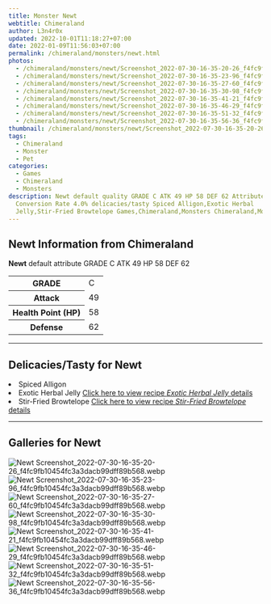 ```yaml
---
title: Monster Newt
webtitle: Chimeraland
author: L3n4r0x
updated: 2022-10-01T11:18:27+07:00
date: 2022-01-09T11:56:03+07:00
permalink: /chimeraland/monsters/newt.html
photos:
  - /chimeraland/monsters/newt/Screenshot_2022-07-30-16-35-20-26_f4fc9fb10454fc3a3dacb99dff89b568.webp
  - /chimeraland/monsters/newt/Screenshot_2022-07-30-16-35-23-96_f4fc9fb10454fc3a3dacb99dff89b568.webp
  - /chimeraland/monsters/newt/Screenshot_2022-07-30-16-35-27-60_f4fc9fb10454fc3a3dacb99dff89b568.webp
  - /chimeraland/monsters/newt/Screenshot_2022-07-30-16-35-30-98_f4fc9fb10454fc3a3dacb99dff89b568.webp
  - /chimeraland/monsters/newt/Screenshot_2022-07-30-16-35-41-21_f4fc9fb10454fc3a3dacb99dff89b568.webp
  - /chimeraland/monsters/newt/Screenshot_2022-07-30-16-35-46-29_f4fc9fb10454fc3a3dacb99dff89b568.webp
  - /chimeraland/monsters/newt/Screenshot_2022-07-30-16-35-51-32_f4fc9fb10454fc3a3dacb99dff89b568.webp
  - /chimeraland/monsters/newt/Screenshot_2022-07-30-16-35-56-36_f4fc9fb10454fc3a3dacb99dff89b568.webp
thumbnail: /chimeraland/monsters/newt/Screenshot_2022-07-30-16-35-20-26_f4fc9fb10454fc3a3dacb99dff89b568.webp
tags:
  - Chimeraland
  - Monster
  - Pet
categories:
  - Games
  - Chimeraland
  - Monsters
description: Newt default quality GRADE C ATK 49 HP 58 DEF 62 Attributes
  Conversion Rate 4.0% delicacies/tasty Spiced Alligon,Exotic Herbal
  Jelly,Stir-Fried Browtelope Games,Chimeraland,Monsters Chimeraland,Monster,Pet
---
```


<section id="bootstrap-wrapper"><link rel="stylesheet" href="https://cdn.statically.io/gh/dimaslanjaka/Web-Manajemen/40ac3225/css/bootstrap-4.5-wrapper.css"/><h2>Newt Information from Chimeraland</h2><p><b>Newt</b> default attribute GRADE C ATK 49 HP 58 DEF 62<table><tr><th>GRADE</th><td>C</td></tr><tr><th>Attack</th><td>49</td></tr><tr><th>Health Point (HP)</th><td>58</td></tr><tr><th>Defense</th><td>62</td></tr></table></p><hr/><h2>Delicacies/Tasty for Newt</h2><li class="d-flex justify-content-between">Spiced Alligon </li><li class="d-flex justify-content-between">Exotic Herbal Jelly <a href="/chimeraland/recipes/exotic-herbal-jelly.html">Click here to view recipe <i>Exotic Herbal Jelly</i> details</a></li><li class="d-flex justify-content-between">Stir-Fried Browtelope <a href="/chimeraland/recipes/stir-fried-browtelope.html">Click here to view recipe <i>Stir-Fried Browtelope</i> details</a></li><hr/><div id="gallery"><h2>Galleries for Newt</h2><div class="row"><div class="col-lg-6 col-12"><img src="/chimeraland/monsters/newt/Screenshot_2022-07-30-16-35-20-26_f4fc9fb10454fc3a3dacb99dff89b568.webp" alt="Newt Screenshot_2022-07-30-16-35-20-26_f4fc9fb10454fc3a3dacb99dff89b568.webp"/></div><div class="col-lg-6 col-12"><img src="/chimeraland/monsters/newt/Screenshot_2022-07-30-16-35-23-96_f4fc9fb10454fc3a3dacb99dff89b568.webp" alt="Newt Screenshot_2022-07-30-16-35-23-96_f4fc9fb10454fc3a3dacb99dff89b568.webp"/></div><div class="col-lg-6 col-12"><img src="/chimeraland/monsters/newt/Screenshot_2022-07-30-16-35-27-60_f4fc9fb10454fc3a3dacb99dff89b568.webp" alt="Newt Screenshot_2022-07-30-16-35-27-60_f4fc9fb10454fc3a3dacb99dff89b568.webp"/></div><div class="col-lg-6 col-12"><img src="/chimeraland/monsters/newt/Screenshot_2022-07-30-16-35-30-98_f4fc9fb10454fc3a3dacb99dff89b568.webp" alt="Newt Screenshot_2022-07-30-16-35-30-98_f4fc9fb10454fc3a3dacb99dff89b568.webp"/></div><div class="col-lg-6 col-12"><img src="/chimeraland/monsters/newt/Screenshot_2022-07-30-16-35-41-21_f4fc9fb10454fc3a3dacb99dff89b568.webp" alt="Newt Screenshot_2022-07-30-16-35-41-21_f4fc9fb10454fc3a3dacb99dff89b568.webp"/></div><div class="col-lg-6 col-12"><img src="/chimeraland/monsters/newt/Screenshot_2022-07-30-16-35-46-29_f4fc9fb10454fc3a3dacb99dff89b568.webp" alt="Newt Screenshot_2022-07-30-16-35-46-29_f4fc9fb10454fc3a3dacb99dff89b568.webp"/></div><div class="col-lg-6 col-12"><img src="/chimeraland/monsters/newt/Screenshot_2022-07-30-16-35-51-32_f4fc9fb10454fc3a3dacb99dff89b568.webp" alt="Newt Screenshot_2022-07-30-16-35-51-32_f4fc9fb10454fc3a3dacb99dff89b568.webp"/></div><div class="col-lg-6 col-12"><img src="/chimeraland/monsters/newt/Screenshot_2022-07-30-16-35-56-36_f4fc9fb10454fc3a3dacb99dff89b568.webp" alt="Newt Screenshot_2022-07-30-16-35-56-36_f4fc9fb10454fc3a3dacb99dff89b568.webp"/></div></div></div></section>